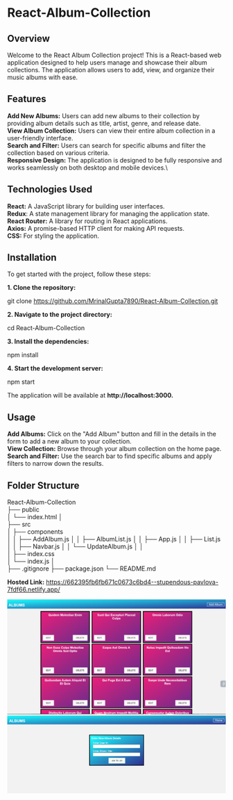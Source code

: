 # React-Album-Collection

## Overview
Welcome to the React Album Collection project! This is a React-based web application designed to help users manage and showcase their album collections. The application allows users to add, view, and organize their music albums with ease.

## Features
**Add New Albums:** Users can add new albums to their collection by providing album details such as title, artist, genre, and release date.\
**View Album Collection:** Users can view their entire album collection in a user-friendly interface.\
**Search and Filter:** Users can search for specific albums and filter the collection based on various criteria.\
**Responsive Design:** The application is designed to be fully responsive and works seamlessly on both desktop and mobile devices.\

## Technologies Used
**React:** A JavaScript library for building user interfaces.\
**Redux**: A state management library for managing the application state.\
**React Router:** A library for routing in React applications.\
**Axios:** A promise-based HTTP client for making API requests.\
**CSS:** For styling the application.



## Installation
To get started with the project, follow these steps:

**1. Clone the repository:**

git clone https://github.com/MrinalGupta7890/React-Album-Collection.git


**2. Navigate to the project directory:**

cd React-Album-Collection


**3. Install the dependencies:**

npm install


**4. Start the development server:**

npm start

The application will be available at **http://localhost:3000.**



## Usage
**Add Albums:** Click on the "Add Album" button and fill in the details in the form to add a new album to your collection.\
**View Collection:** Browse through your album collection on the home page.\
**Search and Filter:** Use the search bar to find specific albums and apply filters to narrow down the results.

## Folder Structure

React-Album-Collection\
├── public\
│   └── index.html
│  
├── src\
│   ├── components\
│   │   ├── AddAlbum.js
│   │   ├── AlbumList.js
│   │   ├── App.js
│   │   ├── List.js
│   │   ├── Navbar.js
│   │   └── UpdateAlbum.js
│   │    
│   ├── index.css\
│   └── index.js
│   
├── .gitignore
├── package.json
└── README.md



**Hosted Link:** https://662395fb6fb671c0673c6bd4--stupendous-pavlova-7fdf66.netlify.app/



![Screenshot (19)](https://github.com/MrinalGupta7890/React-Album-Collection/blob/main/public/Screenshot%202024-04-20%20152934.png)
![Screenshot (20)](https://github.com/MrinalGupta7890/React-Album-Collection/blob/main/public/Screenshot%202024-04-20%20152950.png)


